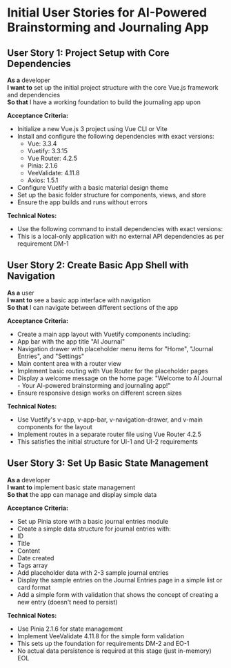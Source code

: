# Initial User Stories for AI-Powered Brainstorming and Journaling App

## User Story 1: Project Setup with Core Dependencies

**As a** developer  
**I want to** set up the initial project structure with the core Vue.js framework and dependencies  
**So that** I have a working foundation to build the journaling app upon

**Acceptance Criteria:**
- Initialize a new Vue.js 3 project using Vue CLI or Vite
- Install and configure the following dependencies with exact versions:
  - Vue: 3.3.4
  - Vuetify: 3.3.15
  - Vue Router: 4.2.5
  - Pinia: 2.1.6
  - VeeValidate: 4.11.8
  - Axios: 1.5.1
- Configure Vuetify with a basic material design theme
- Set up the basic folder structure for components, views, and store
- Ensure the app builds and runs without errors

**Technical Notes:**
- Use the following command to install dependencies with exact versions:
- This is a local-only application with no external API dependencies as per requirement DM-1

## User Story 2: Create Basic App Shell with Navigation

**As a** user  
**I want to** see a basic app interface with navigation  
**So that** I can navigate between different sections of the app

**Acceptance Criteria:**
- Create a main app layout with Vuetify components including:
- App bar with the app title "AI Journal"
- Navigation drawer with placeholder menu items for "Home", "Journal Entries", and "Settings"
- Main content area with a router view
- Implement basic routing with Vue Router for the placeholder pages
- Display a welcome message on the home page: "Welcome to AI Journal - Your AI-powered brainstorming and journaling app!"
- Ensure responsive design works on different screen sizes

**Technical Notes:**
- Use Vuetify's v-app, v-app-bar, v-navigation-drawer, and v-main components for the layout
- Implement routes in a separate router file using Vue Router 4.2.5
- This satisfies the initial structure for UI-1 and UI-2 requirements

## User Story 3: Set Up Basic State Management

**As a** developer  
**I want to** implement basic state management  
**So that** the app can manage and display simple data

**Acceptance Criteria:**
- Set up Pinia store with a basic journal entries module
- Create a simple data structure for journal entries with:
- ID
- Title
- Content
- Date created
- Tags array
- Add placeholder data with 2-3 sample journal entries
- Display the sample entries on the Journal Entries page in a simple list or card format
- Add a simple form with validation that shows the concept of creating a new entry (doesn't need to persist)

**Technical Notes:**
- Use Pinia 2.1.6 for state management
- Implement VeeValidate 4.11.8 for the simple form validation
- This sets up the foundation for requirements DM-2 and EO-1
- No actual data persistence is required at this stage (just in-memory)
EOL